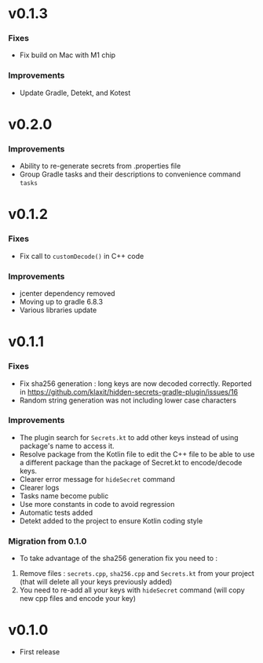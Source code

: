 # v0.1.3
### Fixes
* Fix build on Mac with M1 chip
### Improvements
* Update Gradle, Detekt, and Kotest
# v0.2.0
### Improvements
* Ability to re-generate secrets from .properties file
* Group Gradle tasks and their descriptions to convenience command `tasks`
# v0.1.2
### Fixes
* Fix call to `customDecode()` in C++ code
### Improvements
* jcenter dependency removed
* Moving up to gradle 6.8.3 
* Various libraries update
# v0.1.1
### Fixes
* Fix sha256 generation : long keys are now decoded correctly. Reported in https://github.com/klaxit/hidden-secrets-gradle-plugin/issues/16
* Random string generation was not including lower case characters
### Improvements
* The plugin search for `Secrets.kt` to add other keys instead of using package's name to access it.
* Resolve package from the Kotlin file to edit the C++ file to be able to use a different package than the package of Secret.kt to encode/decode keys.
* Clearer error message for `hideSecret` command
* Clearer logs
* Tasks name become public
* Use more constants in code to avoid regression
* Automatic tests added
* Detekt added to the project to ensure Kotlin coding style
### Migration from 0.1.0
* To take advantage of the sha256 generation fix you need to :
1) Remove files : `secrets.cpp`, `sha256.cpp` and `Secrets.kt` from your project (that will delete all your keys previously added)
2) You need to re-add all your keys with `hideSecret` command (will copy new cpp files and encode your key)
# v0.1.0
* First release
